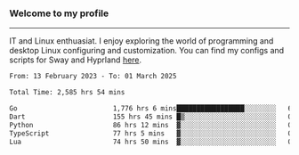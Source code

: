 ### Welcome to my profile

---

IT and Linux enthuasiat. I enjoy exploring the world of programming and desktop Linux configuring and customization. You can find my configs and scripts for Sway and Hyprland [here](https://github.com/uroborosq/mess-of-linux-configurations).

<!-- <div display="block">
 	<img align="left" width="48%" alt="isocalendar" src=".github/metrics/isocalendar_metrics.svg" />
	<img align="center" width="48%" alt="contributions" src=".github/metrics/contributions_metrics.svg" />
	<img align="center" alt="languages" src=".github/metrics/languages_metrics.svg" />
</div> -->

<!-- ![](https://komarev.com/ghpvc/?username=uroborosq&color=success&style=flat-square) -->
<!-- [](https://img.shields.io/github/last-commit/uroborosq/uroborosq?label=Profile%20updated&style=flat-square) -->

<!--START_SECTION:waka-->

```txt
From: 13 February 2023 - To: 01 March 2025

Total Time: 2,585 hrs 54 mins

Go                        1,776 hrs 6 mins█████████████████░░░░░░░░   68.05 %
Dart                      155 hrs 45 mins █▒░░░░░░░░░░░░░░░░░░░░░░░   05.97 %
Python                    86 hrs 12 mins  ▓░░░░░░░░░░░░░░░░░░░░░░░░   03.30 %
TypeScript                77 hrs 5 mins   ▓░░░░░░░░░░░░░░░░░░░░░░░░   02.95 %
Lua                       74 hrs 50 mins  ▓░░░░░░░░░░░░░░░░░░░░░░░░   02.87 %
```

<!--END_SECTION:waka-->

